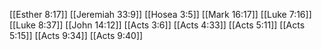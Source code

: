 [[Esther 8:17]]
[[Jeremiah 33:9]]
[[Hosea 3:5]]
[[Mark 16:17]]
[[Luke 7:16]]
[[Luke 8:37]]
[[John 14:12]]
[[Acts 3:6]]
[[Acts 4:33]]
[[Acts 5:11]]
[[Acts 5:15]]
[[Acts 9:34]]
[[Acts 9:40]]
